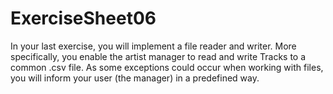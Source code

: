 # ExerciseSheet06


In your last exercise, you will implement a file reader and writer. More specifically, you enable the artist manager to read and write Tracks to a common .csv file.
As some exceptions could occur when working with files, you will inform your user (the manager) in a predefined way.
